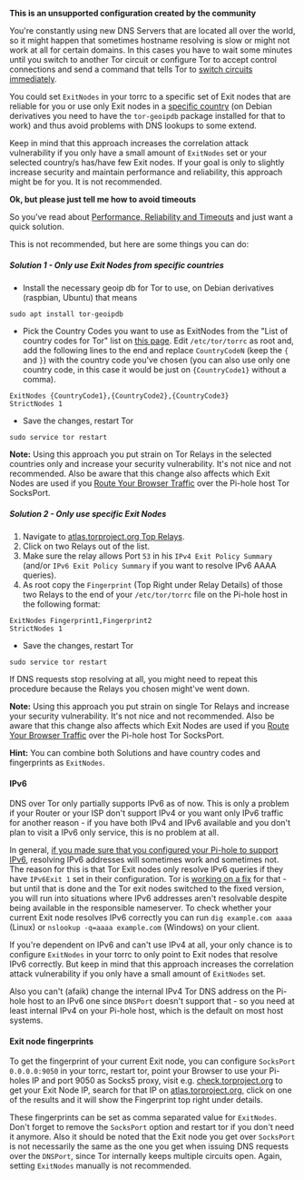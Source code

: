 **This is an unsupported configuration created by the community**

You're constantly using new DNS Servers that are located all over the world, so it might happen that sometimes hostname resolving is slow or might not work at all for certain domains. In this cases you have to wait some minutes until you switch to another Tor circuit or configure Tor to accept control connections and send a command that tells Tor to [switch circuits immediately](https://superuser.com/a/139018).   

You could set `ExitNodes` in your torrc to a specific set of Exit nodes that are reliable for you or use only Exit nodes in a [specific country](https://b3rn3d.herokuapp.com/blog/2014/03/05/tor-country-codes/) (on Debian derivatives you need to have the `tor-geoipdb` package installed for that to work) and thus avoid problems with DNS lookups to some extend. 

Keep in mind that this approach increases the correlation attack vulnerability if you only have a small amount of `ExitNodes` set or your selected country/s has/have few Exit nodes. If your goal is only to slightly increase security and maintain performance and reliability, this approach might be for you. It is not recommended.

**Ok, but please just tell me how to avoid timeouts**

So you've read about [Performance, Reliability and Timeouts](#performance-reliability-and-timeouts) and just want a quick solution. 

This is not recommended, but here are some things you can do:
##### Solution 1 - Only use Exit Nodes from specific countries
 * Install the necessary geoip db for Tor to use, on Debian derivatives (raspbian, Ubuntu) that means
  ```
  sudo apt install tor-geoipdb
  ```
 * Pick the Country Codes you want to use as ExitNodes from the "List of country codes for Tor" list on [this page](http://www.b3rn3d.com/blog/2014/03/05/tor-country-codes/).
   Edit `/etc/tor/torrc` as root and, add the following lines to the end and replace `CountryCodeN` (keep the `{` and `}`) with the country code you've chosen (you can also use only one country code, in this case it would be just on `{CountryCode1}` without a comma).
  ```
  ExitNodes {CountryCode1},{CountryCode2},{CountryCode3}
  StrictNodes 1
  ```
 * Save the changes, restart Tor
   
  ```
  sudo service tor restart
  ```
  
   **Note:** Using this approach you put strain on Tor Relays in the selected countries only and increase your security vulnerability. It's not nice and not recommended. Also be aware that this change also affects which Exit Nodes are used if you [Route Your Browser Traffic](#your-browser) over the Pi-hole host Tor SocksPort.
 
##### Solution 2 - Only use specific Exit Nodes
1. Navigate to [atlas.torproject.org Top Relays](https://atlas.torproject.org/#toprelays). 
2. Click on two Relays out of the list. 
3. Make sure the relay allows Port `53` in his `IPv4 Exit Policy Summary` (and/or `IPv6 Exit Policy Summary` if you want to resolve IPv6 AAAA queries). 
4. As root copy the `Fingerprint` (Top Right under Relay Details) of those two Relays to the end of your `/etc/tor/torrc` file on the Pi-hole host in the following format:
  
  ```
  ExitNodes Fingerprint1,Fingerprint2
  StrictNodes 1
  ```
  
 * Save the changes, restart Tor
  
  ```
  sudo service tor restart
  ```
  
   If DNS requests stop resolving at all, you might need to repeat this procedure because the Relays you chosen might've went down.

  **Note:** Using this approach you put strain on single Tor Relays and increase your security vulnerability. It's not nice and not recommended. Also be aware that this change also affects which Exit Nodes are used if you [Route Your Browser Traffic](#your-browser) over the Pi-hole host Tor SocksPort.  

 **Hint:** You can combine both Solutions and have country codes and fingerprints as `ExitNodes`.  

#### IPv6
 DNS over Tor only partially supports IPv6 as of now. This is only a problem if your Router or your ISP don't support IPv4 or you want only IPv6 traffic for another reason - if you have both IPv4 and IPv6 available and you don't plan to visit a IPv6 only service, this is no problem at all.  
 
 In general, [if you made sure that you configured your Pi-hole to support IPv6](https://www.reddit.com/r/pihole/comments/7e0jg9/dns_over_tor/dq4wbry/), resolving IPv6 addresses will sometimes work and sometimes not. The reason for this is that Tor Exit nodes only resolve IPv6 queries if they have `IPv6Exit 1` set in their configuration. Tor is [working on a fix](https://trac.torproject.org/projects/tor/ticket/21311) for that - but until that is done and the Tor exit nodes switched to the fixed version, you will run into situations where IPv6 addresses aren't resolvable despite being available in the responsible nameserver. To check whether your current Exit node resolves IPv6 correctly you can run `dig example.com aaaa` (Linux) or `nslookup -q=aaaa example.com` (Windows) on your client.  
 
If you're dependent on IPv6 and can't use IPv4 at all, your only chance is to configure `ExitNodes` in your torrc to only point to Exit nodes that resolve IPv6 correctly. But keep in mind that this approach increases the correlation attack vulnerability if you only have a small amount of `ExitNodes` set.

Also you can't (afaik) change the internal IPv4 Tor DNS address on the Pi-hole host to an IPv6 one since `DNSPort` doesn't support that - so you need at least internal IPv4 on your Pi-hole host, which is the default on most host systems.
#### Exit node fingerprints
To get the fingerprint of your current Exit node, you can configure `SocksPort 0.0.0.0:9050` in your torrc, restart tor, point your Browser to use your Pi-holes IP and port 9050 as Socks5 proxy, visit e.g. [check.torproject.org](https://check.torproject.org/) to get your Exit Node IP, search for that IP on [atlas.torproject.org](https://atlas.torproject.org), click on one of the results and it will show the Fingerprint top right under details.  
 
 These fingerprints can be set as comma separated value for `ExitNodes`. Don't forget to remove the `SocksPort` option and restart tor if you don't need it anymore. Also it should be noted that the Exit node you get over `SocksPort` is not necessarily the same as the one you get when issuing DNS requests over the `DNSPort`, since Tor internally keeps multiple circuits open. Again, setting `ExitNodes` manually is not recommended.
 
